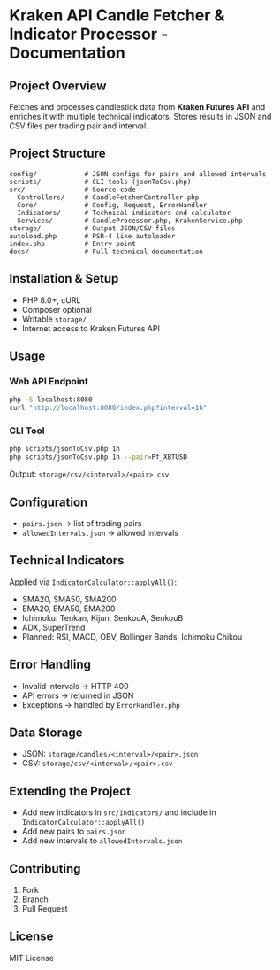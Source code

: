 # Kraken API Candle Fetcher & Indicator Processor - Documentation

## Project Overview

Fetches and processes candlestick data from **Kraken Futures API** and enriches it with multiple technical indicators. Stores results in JSON and CSV files per trading pair and interval.

## Project Structure

```
config/            # JSON configs for pairs and allowed intervals
scripts/           # CLI tools (jsonToCsv.php)
src/               # Source code
  Controllers/     # CandleFetcherController.php
  Core/            # Config, Request, ErrorHandler
  Indicators/      # Technical indicators and calculator
  Services/        # CandleProcessor.php, KrakenService.php
storage/           # Output JSON/CSV files
autoload.php       # PSR-4 like autoloader
index.php          # Entry point
docs/              # Full technical documentation
```

## Installation & Setup

* PHP 8.0+, cURL
* Composer optional
* Writable `storage/`
* Internet access to Kraken Futures API

## Usage

### Web API Endpoint

```bash
php -S localhost:8080
curl "http://localhost:8080/index.php?interval=1h"
```

### CLI Tool

```bash
php scripts/jsonToCsv.php 1h
php scripts/jsonToCsv.php 1h --pair=Pf_XBTUSD
```

Output: `storage/csv/<interval>/<pair>.csv`

## Configuration

* `pairs.json` → list of trading pairs
* `allowedIntervals.json` → allowed intervals

## Technical Indicators

Applied via `IndicatorCalculator::applyAll()`:

* SMA20, SMA50, SMA200
* EMA20, EMA50, EMA200
* Ichimoku: Tenkan, Kijun, SenkouA, SenkouB
* ADX, SuperTrend
* Planned: RSI, MACD, OBV, Bollinger Bands, Ichimoku Chikou

## Error Handling

* Invalid intervals → HTTP 400
* API errors → returned in JSON
* Exceptions → handled by `ErrorHandler.php`

## Data Storage

* JSON: `storage/candles/<interval>/<pair>.json`
* CSV: `storage/csv/<interval>/<pair>.csv`

## Extending the Project

* Add new indicators in `src/Indicators/` and include in `IndicatorCalculator::applyAll()`
* Add new pairs to `pairs.json`
* Add new intervals to `allowedIntervals.json`

## Contributing

1. Fork
2. Branch
3. Pull Request

## License

MIT License
